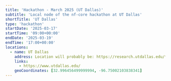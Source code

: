 ```yaml
---
title: 'Hackathon - March 2025 (UT Dallas)'
subtitle: 'Local node of the nf-core hackathon at UT Dallas'
shortTitle: 'UT Dallas'
type: 'hackathon'
startDate: '2025-03-17'
startTime: '09:00+00:00'
endDate: '2025-03-19'
endTime: '17:00+00:00'
locations:
  - name: UT Dallas
    address: Location will probably be: https://research.utdallas.edu/facilities/bsb
    links:
      - https://www.utdallas.edu/
    geoCoordinates: [32.996456499999994, -96.75002103838341]
---
```


